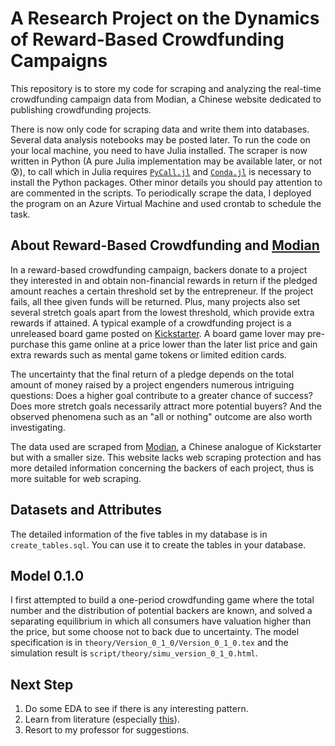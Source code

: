 # A Research Project on the Dynamics of Reward-Based Crowdfunding Campaigns

This repository is to store my code for scraping and analyzing the real-time crowdfunding campaign data from Modian, a Chinese website dedicated to publishing crowdfunding projects. 

There is now only code for scraping data and write them into databases. Several data analysis notebooks may be posted later. To run the code on your local machine, you need to have Julia installed. The scraper is now written in Python (A pure Julia implementation may be available later, or not :cold_sweat:), to call which in Julia requires [`PyCall.jl`](https://github.com/JuliaPy/PyCall.jl) and [`Conda.jl`](https://github.com/JuliaPy/Conda.jl) is necessary to install the Python packages. Other minor details you should pay attention to are commented in the scripts. To periodically scrape the data, I deployed the program on an Azure Virtual Machine and used crontab to schedule the task.

## About Reward-Based Crowdfunding and [Modian](https://www.modian.com/)
In a reward-based crowdfunding campaign, backers donate to a project they interested in and obtain non-financial rewards in return if the pledged amount reaches a certain threshold set by the entrepreneur. If the project fails, all thee given funds will be returned. Plus, many projects also set several stretch goals apart from the lowest threshold, which provide extra rewards if attained. A typical example of a crowdfunding project is a unreleased board game posted on [Kickstarter](https://www.kickstarter.com/). A board game lover may pre-purchase this game online at a price lower than the later list price and gain extra rewards such as mental game tokens or limited edition cards.

The uncertainty that the final return of a pledge depends on the total amount of money raised by a project engenders numerous intriguing questions: Does a higher goal contribute to a greater chance of success? Does more stretch goals necessarily attract more potential buyers? And the observed phenomena such as an "all or nothing" outcome are also worth investigating. 

The data used are scraped from [Modian](https://www.modian.com/), a Chinese analogue of Kickstarter but with a smaller size. This website lacks web scraping protection and has more detailed information concerning the backers of each project, thus is more suitable for web scraping.

## Datasets and Attributes
The detailed information of the five tables in my database is in `create_tables.sql`. You can use it to create the tables in your database.

## Model 0.1.0
I first attempted to build a one-period crowdfunding game where the total number and
the distribution of potential backers are known, and solved a separating equilibrium
in which all consumers have valuation higher than the price, but some choose not
to back due to uncertainty. The model specification is in `theory/Version_0_1_0/Version_0_1_0.tex`
and the simulation result is `script/theory/simu_version_0_1_0.html`.

## Next Step
1. Do some EDA to see if there is any interesting pattern.
2. Learn from literature (especially [this](https://cowles.yale.edu/research/cfdp-2149r-aiming-goal-contribution-dynamics-crowdfunding)).
3. Resort to my professor for suggestions.